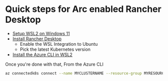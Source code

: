 # Quick steps for Arc enabled Rancher Desktop

- [Setup WSL2 on Windows 11](https://docs.microsoft.com/windows/wsl/install)
- [Install Rancher Desktop](https://rancherdesktop.io/)
  - Enable the WSL Integration to Ubuntu
  - Pick the latest Kubernetes version
- [Install the Azure CLI in WSL2](https://docs.microsoft.com/cli/azure/install-azure-cli)

Once you're done with that, From the Azure CLI

```bash
az connectedk8s connect --name MYCLUSTERNAME --resource-group MYRESOURCEGROUP
```
